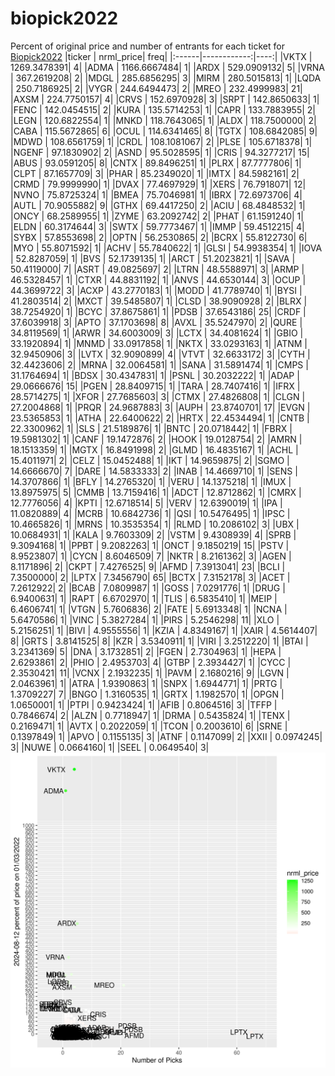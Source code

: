 # biopick2022
Percent of original price and number of entrants for each ticket for [Biopick2022](https://twitter.com/hashtag/Biopick2022)
|ticker |   nrml_price| freq|
|:------|------------:|----:|
|VKTX   | 1269.3478391|    4|
|ADMA   | 1166.6667484|    1|
|ARDX   |  529.0909132|    5|
|VRNA   |  367.2619208|    2|
|MDGL   |  285.6856295|    3|
|MIRM   |  280.5015813|    1|
|LQDA   |  250.7186925|    2|
|VYGR   |  244.6494473|    2|
|MREO   |  232.4999983|   21|
|AXSM   |  224.7750157|    4|
|CRVS   |  152.6970928|    3|
|SRPT   |  142.8650633|    1|
|FENC   |  142.0454515|    2|
|KURA   |  135.5714253|    1|
|CAPR   |  133.7883955|    2|
|LEGN   |  120.6822554|    1|
|MNKD   |  118.7643065|    1|
|ALDX   |  118.7500000|    2|
|CABA   |  115.5672865|    6|
|OCUL   |  114.6341465|    8|
|TGTX   |  108.6842085|    9|
|MDWD   |  108.6561759|    1|
|CRDL   |  108.1081067|    2|
|PLSE   |  105.6718378|    1|
|NGENF  |   97.1830902|    2|
|ASND   |   95.5028595|    1|
|CRIS   |   94.3277217|   15|
|ABUS   |   93.0591205|    8|
|CNTX   |   89.8496251|    1|
|PLRX   |   87.7777806|    1|
|CLPT   |   87.1657709|    3|
|PHAR   |   85.2349020|    1|
|IMTX   |   84.5982161|    2|
|CRMD   |   79.9999990|    1|
|DVAX   |   77.4697929|    1|
|XERS   |   76.7918071|   12|
|NVNO   |   75.8725324|    1|
|BMEA   |   75.7046981|    1|
|IBRX   |   72.6973706|    4|
|AUTL   |   70.9055882|    9|
|GTHX   |   69.4417250|    2|
|ACIU   |   68.4848532|    1|
|ONCY   |   68.2589955|    1|
|ZYME   |   63.2092742|    2|
|PHAT   |   61.1591240|    1|
|ELDN   |   60.3174644|    3|
|SWTX   |   59.7773467|    1|
|IMMP   |   59.4512215|    4|
|SYBX   |   57.8553698|    2|
|OPTN   |   56.2530865|    2|
|BCRX   |   55.8122730|    6|
|MYO    |   55.8071592|    1|
|ACHV   |   55.7840622|    1|
|GLSI   |   54.9938354|    1|
|IOVA   |   52.8287059|    1|
|BVS    |   52.1739135|    1|
|ARCT   |   51.2023821|    1|
|SAVA   |   50.4119000|    7|
|ASRT   |   49.0825697|    2|
|LTRN   |   48.5588971|    3|
|ARMP   |   46.5328457|    1|
|CTXR   |   44.8831192|    1|
|ANVS   |   44.6530144|    3|
|OCUP   |   44.3699722|    3|
|ACXP   |   43.2770183|    1|
|MODD   |   41.7789740|    1|
|BYSI   |   41.2803514|    2|
|MXCT   |   39.5485807|    1|
|CLSD   |   38.9090928|    2|
|BLRX   |   38.7254920|    1|
|BCYC   |   37.8675861|    1|
|PDSB   |   37.6543186|   25|
|CRDF   |   37.6039918|    3|
|APTO   |   37.1703698|    8|
|AVXL   |   35.5247970|    2|
|QURE   |   34.8119569|    1|
|ARWR   |   34.6003009|    3|
|LCTX   |   34.4081624|    1|
|GBIO   |   33.1920894|    1|
|MNMD   |   33.0917858|    1|
|NKTX   |   33.0293163|    1|
|ATNM   |   32.9450906|    3|
|LVTX   |   32.9090899|    4|
|VTVT   |   32.6633172|    3|
|CYTH   |   32.4423606|    2|
|MRNA   |   32.0064581|    1|
|SANA   |   31.5891474|    1|
|CMPS   |   31.1764694|    1|
|BDSX   |   30.4347831|    1|
|PSNL   |   30.2032222|    1|
|ADAP   |   29.0666676|   15|
|PGEN   |   28.8409715|    1|
|TARA   |   28.7407416|    1|
|IFRX   |   28.5714275|    1|
|XFOR   |   27.7685603|    3|
|CTMX   |   27.4826808|    1|
|CLGN   |   27.2004868|    1|
|PRQR   |   24.9687883|    3|
|AUPH   |   23.8740701|   17|
|EVGN   |   23.5365853|    1|
|ATHA   |   22.6400622|    2|
|HRTX   |   22.4534494|    1|
|CNTB   |   22.3300962|    1|
|SLS    |   21.5189876|    1|
|BNTC   |   20.0718442|    1|
|FBRX   |   19.5981302|    1|
|CANF   |   19.1472876|    2|
|HOOK   |   19.0128754|    2|
|AMRN   |   18.1513359|    1|
|MGTX   |   16.8491998|    2|
|GLMD   |   16.4835167|    1|
|ACHL   |   15.4011971|    2|
|CELZ   |   15.0452488|    1|
|IKT    |   14.9659875|    2|
|SGMO   |   14.6666670|    7|
|DARE   |   14.5833333|    2|
|INAB   |   14.4669710|    1|
|SENS   |   14.3707866|    1|
|BFLY   |   14.2765320|    1|
|VERU   |   14.1375218|    1|
|IMUX   |   13.8975975|    5|
|CMMB   |   13.7159416|    1|
|ADCT   |   12.8712862|    1|
|CMRX   |   12.7776056|    4|
|KPTI   |   12.6718514|    5|
|VERV   |   12.6390019|    1|
|IPA    |   11.0820889|    4|
|MCRB   |   10.6842736|    1|
|QSI    |   10.5476495|    1|
|IPSC   |   10.4665826|    1|
|MRNS   |   10.3535354|    1|
|RLMD   |   10.2086102|    3|
|UBX    |   10.0684931|    1|
|KALA   |    9.7603309|    2|
|VSTM   |    9.4308939|    4|
|SPRB   |    9.3094168|    1|
|PPBT   |    9.2082263|    1|
|ONCT   |    9.1850219|   15|
|PSTV   |    8.9523807|    1|
|CYCN   |    8.6046509|    7|
|NKTR   |    8.2161362|    3|
|AGEN   |    8.1171896|    2|
|CKPT   |    7.4276525|    9|
|AFMD   |    7.3913041|   23|
|BCLI   |    7.3500000|    2|
|LPTX   |    7.3456790|   65|
|BCTX   |    7.3152178|    3|
|ACET   |    7.2612922|    2|
|BCAB   |    7.0809987|    1|
|GOSS   |    7.0291776|    1|
|DRUG   |    6.9400631|    1|
|RAPT   |    6.6702970|    1|
|TLIS   |    6.5835410|    1|
|MEIP   |    6.4606741|    1|
|VTGN   |    5.7606836|    2|
|FATE   |    5.6913348|    1|
|NCNA   |    5.6470586|    1|
|VINC   |    5.3827284|    1|
|PIRS   |    5.2546298|   11|
|XLO    |    5.2156251|    1|
|BIVI   |    4.9555556|    1|
|KZIA   |    4.8349167|    1|
|XAIR   |    4.5614407|    8|
|GRTS   |    3.8141525|    8|
|KZR    |    3.5340911|    1|
|VIRI   |    3.2512220|    1|
|BTAI   |    3.2341369|    5|
|DNA    |    3.1732851|    2|
|FGEN   |    2.7304963|    1|
|HEPA   |    2.6293861|    2|
|PHIO   |    2.4953703|    4|
|GTBP   |    2.3934427|    1|
|CYCC   |    2.3530421|   11|
|VCNX   |    2.1932235|    1|
|PAVM   |    2.1680216|    9|
|LGVN   |    2.0463961|    1|
|ATRA   |    1.9390863|    1|
|SNPX   |    1.6944771|    1|
|PRTG   |    1.3709227|    7|
|BNGO   |    1.3160535|    1|
|GRTX   |    1.1982570|    1|
|OPGN   |    1.0650001|    1|
|PTPI   |    0.9423424|    1|
|AFIB   |    0.8064516|    3|
|TFFP   |    0.7846674|    2|
|ALZN   |    0.7718947|    1|
|DRMA   |    0.5435824|    1|
|TENX   |    0.2169471|    1|
|AVTX   |    0.2022059|    1|
|TCON   |    0.2003610|    6|
|SRNE   |    0.1397849|    1|
|APVO   |    0.1155135|    3|
|ATNF   |    0.1147099|    2|
|XXII   |    0.0974245|    3|
|NUWE   |    0.0664160|    1|
|SEEL   |    0.0649540|    3|
![retvspicks](biopicks.png?raw=true)
